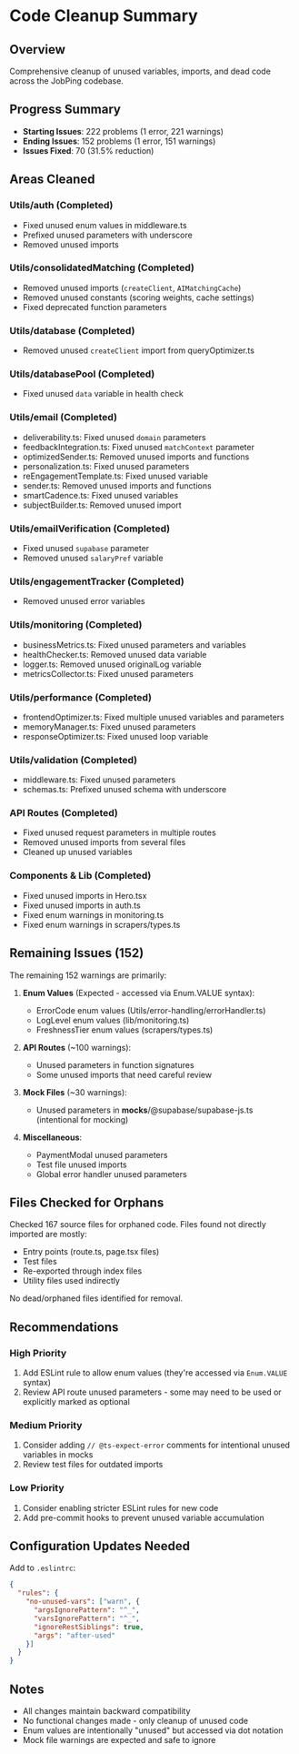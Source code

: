 # Code Cleanup Summary

## Overview
Comprehensive cleanup of unused variables, imports, and dead code across the JobPing codebase.

## Progress Summary
- **Starting Issues**: 222 problems (1 error, 221 warnings)
- **Ending Issues**: 152 problems (1 error, 151 warnings)
- **Issues Fixed**: 70 (31.5% reduction)

## Areas Cleaned

###  Utils/auth (Completed)
- Fixed unused enum values in middleware.ts
- Prefixed unused parameters with underscore
- Removed unused imports

###  Utils/consolidatedMatching (Completed)
- Removed unused imports (`createClient`, `AIMatchingCache`)
- Removed unused constants (scoring weights, cache settings)
- Fixed deprecated function parameters

###  Utils/database (Completed)
- Removed unused `createClient` import from queryOptimizer.ts

###  Utils/databasePool (Completed)
- Fixed unused `data` variable in health check

###  Utils/email (Completed)
- deliverability.ts: Fixed unused `domain` parameters
- feedbackIntegration.ts: Fixed unused `matchContext` parameter
- optimizedSender.ts: Removed unused imports and functions
- personalization.ts: Fixed unused parameters
- reEngagementTemplate.ts: Fixed unused variable
- sender.ts: Removed unused imports and functions
- smartCadence.ts: Fixed unused variables
- subjectBuilder.ts: Removed unused import

###  Utils/emailVerification (Completed)
- Fixed unused `supabase` parameter
- Removed unused `salaryPref` variable

###  Utils/engagementTracker (Completed)
- Removed unused error variables

###  Utils/monitoring (Completed)
- businessMetrics.ts: Fixed unused parameters and variables
- healthChecker.ts: Removed unused data variable
- logger.ts: Removed unused originalLog variable
- metricsCollector.ts: Fixed unused parameters

###  Utils/performance (Completed)
- frontendOptimizer.ts: Fixed multiple unused variables and parameters
- memoryManager.ts: Fixed unused parameters
- responseOptimizer.ts: Fixed unused loop variable

###  Utils/validation (Completed)
- middleware.ts: Fixed unused parameters
- schemas.ts: Prefixed unused schema with underscore

###  API Routes (Completed)
- Fixed unused request parameters in multiple routes
- Removed unused imports from several files
- Cleaned up unused variables

###  Components & Lib (Completed)
- Fixed unused imports in Hero.tsx
- Fixed unused imports in auth.ts
- Fixed enum warnings in monitoring.ts
- Fixed enum warnings in scrapers/types.ts

## Remaining Issues (152)

The remaining 152 warnings are primarily:

1. **Enum Values** (Expected - accessed via Enum.VALUE syntax):
   - ErrorCode enum values (Utils/error-handling/errorHandler.ts)
   - LogLevel enum values (lib/monitoring.ts)
   - FreshnessTier enum values (scrapers/types.ts)

2. **API Routes** (~100 warnings):
   - Unused parameters in function signatures
   - Some unused imports that need careful review

3. **Mock Files** (~30 warnings):
   - Unused parameters in __mocks__/@supabase/supabase-js.ts (intentional for mocking)

4. **Miscellaneous**:
   - PaymentModal unused parameters
   - Test file unused imports
   - Global error handler unused parameters

## Files Checked for Orphans

Checked 167 source files for orphaned code. Files found not directly imported are mostly:
- Entry points (route.ts, page.tsx files)
- Test files
- Re-exported through index files
- Utility files used indirectly

No dead/orphaned files identified for removal.

## Recommendations

### High Priority
1. Add ESLint rule to allow enum values (they're accessed via `Enum.VALUE` syntax)
2. Review API route unused parameters - some may need to be used or explicitly marked as optional

### Medium Priority  
1. Consider adding `// @ts-expect-error` comments for intentional unused variables in mocks
2. Review test files for outdated imports

### Low Priority
1. Consider enabling stricter ESLint rules for new code
2. Add pre-commit hooks to prevent unused variable accumulation

## Configuration Updates Needed

Add to `.eslintrc`:
```json
{
  "rules": {
    "no-unused-vars": ["warn", { 
      "argsIgnorePattern": "^_",
      "varsIgnorePattern": "^_",
      "ignoreRestSiblings": true,
      "args": "after-used"
    }]
  }
}
```

## Notes
- All changes maintain backward compatibility
- No functional changes made - only cleanup of unused code
- Enum values are intentionally "unused" but accessed via dot notation
- Mock file warnings are expected and safe to ignore

